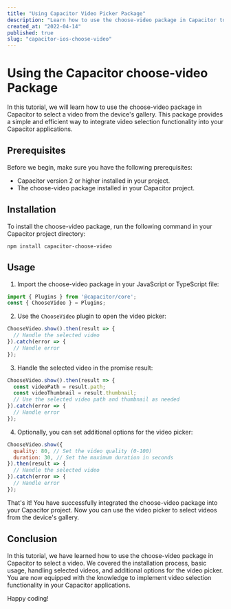 ```yaml
---
title: "Using Capacitor Video Picker Package"
description: "Learn how to use the choose-video package in Capacitor to select a video"
created_at: "2022-04-14"
published: true
slug: "capacitor-ios-choose-video"
---
```


# Using the Capacitor choose-video Package

In this tutorial, we will learn how to use the choose-video package in Capacitor to select a video from the device's gallery. This package provides a simple and efficient way to integrate video selection functionality into your Capacitor applications.

## Prerequisites

Before we begin, make sure you have the following prerequisites:

- Capacitor version 2 or higher installed in your project.
- The choose-video package installed in your Capacitor project.

## Installation

To install the choose-video package, run the following command in your Capacitor project directory:

```shell
npm install capacitor-choose-video
```

## Usage

1. Import the choose-video package in your JavaScript or TypeScript file:

```javascript
import { Plugins } from '@capacitor/core';
const { ChooseVideo } = Plugins;
```

2. Use the `ChooseVideo` plugin to open the video picker:

```javascript
ChooseVideo.show().then(result => {
  // Handle the selected video
}).catch(error => {
  // Handle error
});
```

3. Handle the selected video in the promise result:

```javascript
ChooseVideo.show().then(result => {
  const videoPath = result.path;
  const videoThumbnail = result.thumbnail;
  // Use the selected video path and thumbnail as needed
}).catch(error => {
  // Handle error
});
```

4. Optionally, you can set additional options for the video picker:

```javascript
ChooseVideo.show({
  quality: 80, // Set the video quality (0-100)
  duration: 30, // Set the maximum duration in seconds
}).then(result => {
  // Handle the selected video
}).catch(error => {
  // Handle error
});
```

That's it! You have successfully integrated the choose-video package into your Capacitor project. Now you can use the video picker to select videos from the device's gallery.

## Conclusion

In this tutorial, we have learned how to use the choose-video package in Capacitor to select a video. We covered the installation process, basic usage, handling selected videos, and additional options for the video picker. You are now equipped with the knowledge to implement video selection functionality in your Capacitor applications.

Happy coding!